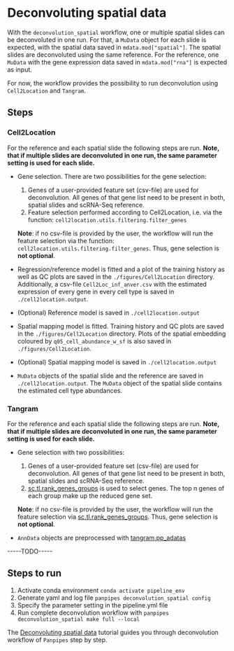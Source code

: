 # Deconvoluting spatial data

With the `deconvolution_spatial` workflow, one or multiple spatial slides can be deconvoluted in one run. For that, a `MuData` object for each slide is expected, with the spatial data saved in `mdata.mod["spatial"]`. The spatial slides are deconvoluted using the same reference. For the reference, one `MuData` with the gene expression data saved in `mdata.mod["rna"]` is expected as input.

For now, the workflow provides the possibility to run deconvolution using `Cell2Location` and `Tangram`.

## Steps

### Cell2Location

For the reference and each spatial slide the following steps are run. **Note, that if multiple slides are deconvoluted in one run, the same parameter setting is used for each slide.**


- Gene selection. There are two possibilities for the gene selection: 
    1. Genes of a user-provided feature set (csv-file) are used for deconvolution. All genes of that gene list need to be present in both, spatial slides and scRNA-Seq reference.
    2. Feature selection performed according to Cell2Location, i.e. via the function: `cell2location.utils.filtering.filter_genes`
    
    **Note**: if no csv-file is provided by the user, the workflow will run the feature selection via the function: `cell2location.utils.filtering.filter_genes`. Thus, gene selection is **not optional**.  

- Regression/reference model is fitted and a plot of the training history as well as QC plots are saved in the `./figures/Cell2Location` directory. Additionally, a csv-file `Cell2Loc_inf_anver.csv` with the estimated expression of every gene in every cell type is saved in `./cell2location.output`.
- (Optional) Reference model is saved in `./cell2location.output`
- Spatial mapping model is fitted. Training history and QC plots are saved in the `./figures/Cell2Location` directory. Plots of the spatial embedding coloured by `q05_cell_abundance_w_sf` is also saved in `./figures/Cell2Location`.
- (Optional) Spatial mapping model is saved in `./cell2location.output`
- `MuData` objects of the spatial slide and the reference are saved in `./cell2location.output`. The `MuData` object of the spatial slide contains the estimated cell type abundances.


### Tangram
For the reference and each spatial slide the following steps are run. **Note, that if multiple slides are deconvoluted in one run, the same parameter setting is used for each slide.** 

- Gene selection with two possibilities: 
    1. Genes of a user-provided feature set (csv-file) are used for deconvolution. All genes of that gene list need to be present in both, spatial slides and scRNA-Seq reference.
    2. [sc.tl.rank_genes_groups]() is used to select genes. The top n genes of each group make up the reduced gene set. 
    
    **Note**: if no csv-file is provided by the user, the workflow will run the feature selection via [sc.tl.rank_genes_groups](). Thus, gene selection is **not optional**.  
- `AnnData` objects are preprocessed with [tangram.pp_adatas]()


-----TODO-----



## Steps to run

1. Activate conda environment `conda activate pipeline_env`
2. Generate yaml and log file `panpipes deconvolution_spatial config`
3. Specify the parameter setting in the pipeline.yml file
4. Run complete deconvolution workflow with `panpipes deconvolution_spatial make full --local`

The [Deconvoluting spatial data](https://panpipes-tutorials.readthedocs.io/en/latest/deconvolution/deconvoluting_spatial_data_with_panpipes.html) tutorial guides you through deconvolution workflow of `Panpipes` step by step.
